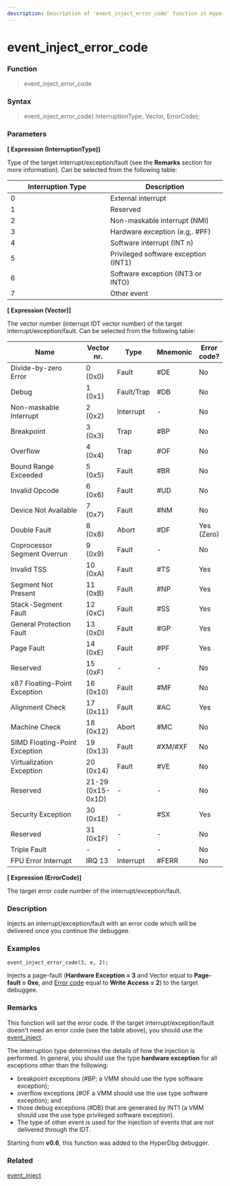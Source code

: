 ```yaml
---
description: Description of 'event_inject_error_code' function in HyperDbg Scripts
---
```


# event\_inject\_error\_code

### Function

> event\_inject\_error\_code

### Syntax

> event\_inject\_error\_code( InterruptionType, Vector, ErrorCode);

### Parameters

**\[ Expression (InterruptionType)]**

Type of the target interrupt/exception/fault (see the **Remarks** section for more information). Can be selected from the following table:

<table><thead><tr><th width="217">Interruption Type</th><th>Description</th></tr></thead><tbody><tr><td>0</td><td>External interrupt</td></tr><tr><td>1</td><td>Reserved</td></tr><tr><td>2</td><td>Non-maskable interrupt (NMI)</td></tr><tr><td>3</td><td>Hardware exception (e.g,. #PF)</td></tr><tr><td>4</td><td>Software interrupt (INT n)</td></tr><tr><td>5</td><td>Privileged software exception (INT1)</td></tr><tr><td>6</td><td>Software exception (INT3 or INTO)</td></tr><tr><td>7</td><td>Other event</td></tr></tbody></table>

**\[ Expression (Vector)]**

The vector number (interrupt IDT vector number) of the target interrupt/exception/fault. Can be selected from the following table:

<table><thead><tr><th width="228">Name</th><th>Vector nr.</th><th>Type</th><th>Mnemonic</th><th>Error code?</th></tr></thead><tbody><tr><td>Divide-by-zero Error</td><td>0 (0x0)</td><td>Fault</td><td>#DE</td><td>No</td></tr><tr><td>Debug</td><td>1 (0x1)</td><td>Fault/Trap</td><td>#DB</td><td>No</td></tr><tr><td>Non-maskable Interrupt</td><td>2 (0x2)</td><td>Interrupt</td><td>-</td><td>No</td></tr><tr><td>Breakpoint</td><td>3 (0x3)</td><td>Trap</td><td>#BP</td><td>No</td></tr><tr><td>Overflow</td><td>4 (0x4)</td><td>Trap</td><td>#OF</td><td>No</td></tr><tr><td>Bound Range Exceeded</td><td>5 (0x5)</td><td>Fault</td><td>#BR</td><td>No</td></tr><tr><td>Invalid Opcode</td><td>6 (0x6)</td><td>Fault</td><td>#UD</td><td>No</td></tr><tr><td>Device Not Available</td><td>7 (0x7)</td><td>Fault</td><td>#NM</td><td>No</td></tr><tr><td>Double Fault</td><td>8 (0x8)</td><td>Abort</td><td>#DF</td><td>Yes (Zero)</td></tr><tr><td>Coprocessor Segment Overrun</td><td>9 (0x9)</td><td>Fault</td><td>-</td><td>No</td></tr><tr><td>Invalid TSS</td><td>10 (0xA)</td><td>Fault</td><td>#TS</td><td>Yes</td></tr><tr><td>Segment Not Present</td><td>11 (0xB)</td><td>Fault</td><td>#NP</td><td>Yes</td></tr><tr><td>Stack-Segment Fault</td><td>12 (0xC)</td><td>Fault</td><td>#SS</td><td>Yes</td></tr><tr><td>General Protection Fault</td><td>13 (0xD)</td><td>Fault</td><td>#GP</td><td>Yes</td></tr><tr><td>Page Fault</td><td>14 (0xE)</td><td>Fault</td><td>#PF</td><td>Yes</td></tr><tr><td>Reserved</td><td>15 (0xF)</td><td>-</td><td>-</td><td>No</td></tr><tr><td>x87 Floating-Point Exception</td><td>16 (0x10)</td><td>Fault</td><td>#MF</td><td>No</td></tr><tr><td>Alignment Check</td><td>17 (0x11)</td><td>Fault</td><td>#AC</td><td>Yes</td></tr><tr><td>Machine Check</td><td>18 (0x12)</td><td>Abort</td><td>#MC</td><td>No</td></tr><tr><td>SIMD Floating-Point Exception</td><td>19 (0x13)</td><td>Fault</td><td>#XM/#XF</td><td>No</td></tr><tr><td>Virtualization Exception</td><td>20 (0x14)</td><td>Fault</td><td>#VE</td><td>No</td></tr><tr><td>Reserved</td><td>21-29 (0x15-0x1D)</td><td>-</td><td>-</td><td>No</td></tr><tr><td>Security Exception</td><td>30 (0x1E)</td><td>-</td><td>#SX</td><td>Yes</td></tr><tr><td>Reserved</td><td>31 (0x1F)</td><td>-</td><td>-</td><td>No</td></tr><tr><td>Triple Fault</td><td>-</td><td>-</td><td>-</td><td>No</td></tr><tr><td>FPU Error Interrupt</td><td>IRQ 13</td><td>Interrupt</td><td>#FERR</td><td>No</td></tr></tbody></table>

**\[ Expression (ErrorCode)]**

The target error code number of the interrupt/exception/fault.

### Description

Injects an interrupt/exception/fault with an error code which will be delivered once you continue the debuggee.

### Examples

`event_inject_error_code(3, e, 2);`

Injects a page-fault (**Hardware Exception = 3** and Vector equal to **Page-fault = 0xe**, and [Error code](https://docs.hyperdbg.org/commands/meta-commands/.pagein#page-fault-error-codes) equal to **Write Access = 2**) to the target debuggee.

### Remarks

This function will set the error code. If the target interrupt/exception/fault doesn't need an error code (see the table above), you should use the [event\_inject](https://docs.hyperdbg.org/commands/scripting-language/functions/events/event\_inject).

The interruption type determines the details of how the injection is performed. In general, you should use the type **hardware exception** for all exceptions other than the following:

* breakpoint exceptions (#BP; a VMM should use the type software exception);&#x20;
* overflow exceptions (#OF a VMM should use the use type software exception); and&#x20;
* those debug exceptions (#DB) that are generated by INT1 (a VMM should use the use type privileged software exception).
* The type of other event is used for the injection of events that are not delivered through the IDT.

Starting from **v0.6**, this function was added to the HyperDbg debugger.

### Related

[event\_inject](https://docs.hyperdbg.org/commands/scripting-language/functions/events/event\_inject)
